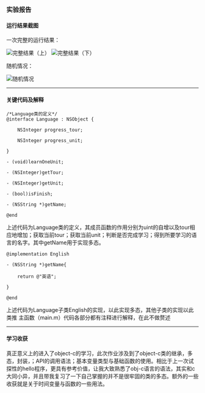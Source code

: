 ### 实验报告
#### 运行结果截图
一次完整的运行结果：

![完整结果（上）](https://img-blog.csdnimg.cn/20190909214855342.PNG?x-oss-process=image/watermark,type_ZmFuZ3poZW5naGVpdGk,shadow_10,text_aHR0cHM6Ly9ibG9nLmNzZG4ubmV0L2Rpb3NtYWlfa2luZ3Nv,size_16,color_FFFFFF,t_70)
![完整结果（下）](https://img-blog.csdnimg.cn/20190909214920436.PNG?x-oss-process=image/watermark,type_ZmFuZ3poZW5naGVpdGk,shadow_10,text_aHR0cHM6Ly9ibG9nLmNzZG4ubmV0L2Rpb3NtYWlfa2luZ3Nv,size_16,color_FFFFFF,t_70)

随机情况：

![随机情况](https://img-blog.csdnimg.cn/20190909214513646.png?x-oss-process=image/watermark,type_ZmFuZ3poZW5naGVpdGk,shadow_10,text_aHR0cHM6Ly9ibG9nLmNzZG4ubmV0L2Rpb3NtYWlfa2luZ3Nv,size_16,color_FFFFFF,t_70)

---
#### 关键代码及解释
```obj-C
/*Language类的定义*/
@interface Language : NSObject {

    NSInteger progress_tour;

    NSInteger progress_unit;

}

- (void)learnOneUnit;

- (NSInteger)getTour;

- (NSInteger)getUnit;

- (bool)isFinish;

- (NSString *)getName;

@end
```
上述代码为Language类的定义，其成员函数的作用分别为uint的自增以及tour相应地增加；获取当前tour；获取当前unit；判断是否完成学习；得到所要学习的语言的名字。其中getName用于实现多态。

```obj-C
@implementation English

- (NSString *)getName{

    return @"英语";

}

@end
```
上述代码为Language子类English的实现，以此实现多态，其他子类的实现以此类推
主函数（main.m）代码各部分都有注释进行解释，在此不做赘述

---
#### 学习收获
真正意义上的进入了object-c的学习，此次作业涉及到了object-c类的继承，多态，封装，；API的调用语法；基本变量类型与基础函数的使用。相比于上一次试探性的hello程序，更具有参考价值，让我大致熟悉了obj-c语言的语法，其实和c大同小异，并且带我复习了一下自己掌握的并不是很牢固的类的多态。额外的一些收获就是关于时间变量与函数的一些用法。
